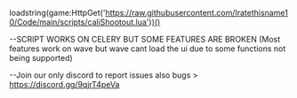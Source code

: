 loadstring(game:HttpGet('https://raw.githubusercontent.com/Iratethisname10/Code/main/scripts/caliShootout.lua'))()

--SCRIPT WORKS ON CELERY BUT SOME FEATURES ARE BROKEN (Most features work on wave but wave cant load the ui due to some functions not being supported)

--Join our only discord to report issues also bugs > https://discord.gg/9qjrT4peVa
